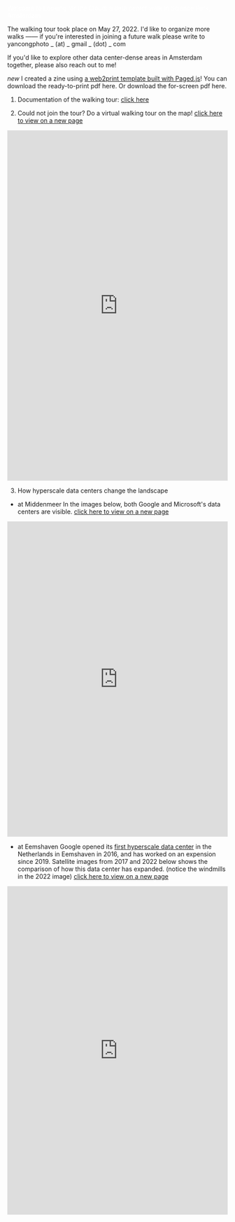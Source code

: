 <span style="color: #FFFFFF">Welcome to Looking for the Cloud: a data center walk in Science Park, Amsterdam </span>

The walking tour took place on May 27, 2022. I'd like to organize more walks —— if you're interested in joining a future walk please write to yancongphoto _ (at) _ gmail _ (dot) _ com

If you'd like to explore other data center-dense areas in Amsterdam together, please also reach out to me!

*new* I created a zine using [a web2print template built with Paged.js](https://gitlab.coko.foundation/pagedjs/starter-kits)! You can download the ready-to-print pdf here. Or download the for-screen pdf here.


1. Documentation of the walking tour: [click here](https://docs.google.com/document/d/1UdR0nZzYm5bE6HU1GwBc9xzGpMu-6eJfcLy2GhZdpsg/edit#)


2. Could not join the tour? Do a virtual walking tour on the map!
[click here to view on a new page](https://yancong.github.io/datacenter/map)
<iframe src="https://uploads.knightlab.com/storymapjs/fbefadb0bc9052a60ad654962178beae/data-center/index.html" frameborder="0" width="100%" height="800"></iframe>


3. How hyperscale data centers change the landscape
- at Middenmeer
In the images below, both Google and Microsoft's data centers are visible. [click here to view on a new page](https://yancong.github.io/datacenter/middenmeer-comparison)
<iframe frameborder="0" class="juxtapose" width="100%" height="720" src="https://cdn.knightlab.com/libs/juxtapose/latest/embed/index.html?uid=074d9904-ce06-11ec-b5bb-6595d9b17862"></iframe>

- at Eemshaven
Google opened its [first hyperscale data center](https://www.google.com/about/datacenters/locations/eemshaven/) in the Netherlands in Eemshaven in 2016, and has worked on an expension since 2019. Satellite images from 2017 and 2022 below shows the comparison of how this data center has expanded. (notice the windmills in the 2022 image) [click here to view on a new page](https://yancong.github.io/datacenter/eemshaven-comparison)
<iframe frameborder="0" class="juxtapose" width="100%" height="750" src="https://cdn.knightlab.com/libs/juxtapose/latest/embed/index.html?uid=696f7a74-d6fa-11ec-b5bb-6595d9b17862"></iframe>
